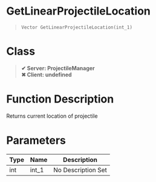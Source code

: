 # GetLinearProjectileLocation
> `Vector GetLinearProjectileLocation(int_1)`
# Class
> __✔ Server: ProjectileManager__  
> __✖ Client: undefined__  
# Function Description
Returns current location of projectile
# Parameters
Type|Name|Description
--|--|--
int|int_1|No Description Set
